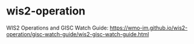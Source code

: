 # wis2-operation

WIS2 Operations and GISC Watch Guide: https://wmo-im.github.io/wis2-operation/gisc-watch-guide/wis2-gisc-watch-guide.html
